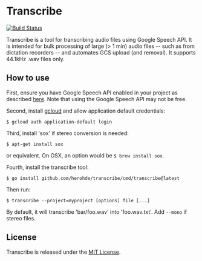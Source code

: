 # Transcribe

[![Build Status](https://travis-ci.org/herohde/transcribe.svg?branch=master)](https://travis-ci.org/herohde/transcribe)

Transcribe is a tool for transcribing audio files using Google Speech API. It
is intended for bulk processing of large (> 1 min) audio files -- such as from
dictation recorders -- and automates GCS upload (and removal). It supports
44.1kHz .wav files only.

## How to use

First, ensure you have Google Speech API enabled in your project as described
[here](https://cloud.google.com/speech/docs/getting-started). Note that using
the Google Speech API may not be free.

Second, install
[gcloud](https://cloud.google.com/sdk/) and allow application default
credentials:

```
$ gcloud auth application-default login
```

Third, install 'sox' if stereo conversion is needed:
```
$ apt-get install sox
```
or equivalent. On OSX, an option would be `$ brew install sox`.

Fourth, install the transcribe tool:
```
$ go install github.com/herohde/transcribe/cmd/transcribe@latest
```

Then run:
```
$ transcribe --project=myproject [options] file [...]
```
By default, it will transcribe 'bar/foo.wav' into 'foo.wav.txt'. Add `--mono` if
stereo files.

## License

Transcribe is released under the [MIT License](http://opensource.org/licenses/MIT).
